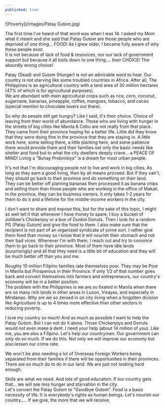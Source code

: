 ```yaml
---
published: true
---
```

![Poverty](/images/Patay Gutom.jpg)

The first time I've heard of that word was when I was 14. I asked my Mom what it meant and she said that Patay Gutom are those people who are deprived of one thing... FOOD! 
As I grew older, I became fully aware of why these people exist.   
It is not because of lack of food & resources, nor our lack of government support but because it all boils down to one thing.... their CHOICE! The absurdly wrong choice! 

Patay (Dead) and Gutom (Hunger) is not an admirable word to hear. Our country is not starving like some troubled countries in Africa. After all, The Philippines is an agricultural country with a land area of 30 million hectares (47% of which is for agricultural purposes).  
We are abundant with main agricultural crops such as rice, corn, coconut, sugarcane, bananas, pineapple, coffee, mangoes, tobacco, and cacao (special mention to chocolate lovers out there). 

So why do people still get hungry? Like I said, it's their choice. Choice of leaving from their world of abundance. Those who are living with hunger in the streets of big cities like Manila & Cebu are not really from that place. They came from their province hoping for a better life. Little did they know that they were doing fine in the province that they are staying in. 
A little work here, some selling there, a little planting here, and some patience there would provide them and their families not only the basic needs like shelter and food but to what the city dwellers deeply crave...  a PEACE OF MIND! Living a "Buhay Probinisiya" is a dream for most urban people.

It's not that I'm discouraging people not to live and work in big cities. As long as they earn a good living, then by all means proceed. But if they can't, they should go back to their province and do something on their land.   
They can be better off planting bananas then processed it as banana chips and selling them than those people who are working in the office of Makati.
In the province, they can be business owners. It only takes 1-2 years for them to do it and a lifetime for the middle-income workers in the city. 

I don't want to share and expose this, but for the sake of this topic, I might as well tell it that whenever I have money to spare, I buy a bucket of Jollibee's Chickenjoy or a box of Dunkin Donuts. Then I look for a random PG (Patay Gutom) and give the food to them. I also make sure that the recipient is not part of an organized syndicate of some sort.  I rather give them food than money so I know that it will nourish their stomach and not their bad vices.
Whenever I'm with them, I reach out and try to convince them to go back to their province. Most of them have idle lands (surprisingly) and all that they need is a little bit of education and they will be much better off than you and me. 

Roughly 10 million Filipino families rate themselves poor. They may be Poor in Manila but Prosperous in their Province. 
If only 1/2 of that number goes back and convert themselves into farmers and entrepreneurs, our country's economy will be in a better position.  
The problem with the Philippines is we are so fixated in Manila when there are so many rich lands in other areas in Luzon, Visayas, and especially in Mindanao. 
Why are we so zeroed in on city living when a forgotten division like Agriculture is up to 4 times more effective than other sectors in reducing poverty. 

I love my country so much! And as much as possible I want to help the Patay Gutom. But I can not do it alone. Those Chickenjoys and Donuts would not even make a dent. 
I need your help (about 14 million of you). Like me, you are also a Filipino. Let's help our countrymen.  Our government can only do so much. If we do this. Not only we will improve our economy but also lessen our crime rate.

We won't be also needing a lot of Overseas Foreign Workers being separated from their families if there will be opportunities in their provinces. There are so much do to do in our land. We are just not looking hard enough. 

Skills are what we need. And lots of good education. If our country gets that... we will see less hunger and starvation in the city.  
Let's convert the Patay Gutom to "Goodbye Gutom". 
Food is a basic necessity of life. It is everybody's rights as human beings. 
Let's nourish our country..... If we give, the more that we will receive. 
